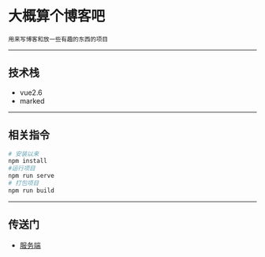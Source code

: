 # 大概算个博客吧

    用来写博客和放一些有趣的东西的项目

---

## 技术栈

- vue2.6
- marked

---

## 相关指令

```bash
# 安装以来
npm install
#运行项目
npm run serve
# 打包项目
npm run build
```

---

## 传送门

- [服务端](https://github.com/jtrslar/blog_and_more)
